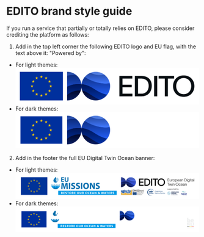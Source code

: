 # EDITO brand style guide

If you run a service that partially or totally relies on EDITO, please consider crediting the platform as follows:

1. Add in the top left corner the following EDITO logo and EU flag, with the text above it: "Powered by":
- For light themes:
![Materials for EU logo and EU flag on light themes](materials/EDITO_logo_EU_Flag.png)
- For dark themes:
![Materials for EU logo and EU flag on dark themes](materials/EDITO_logo_EU_Flag_Negative.png)
2. Add in the footer the full EU Digital Twin Ocean banner:
- For light themes:
![Materials for the full EU Digital Twin Ocean banner on light themes](materials/Full_EU_DTO_Banner.png)
- For dark themes:
![Materials for the full EU Digital Twin Ocean banner on dark themes](materials/Full_EU_DTO_Banner_Negative.png)
